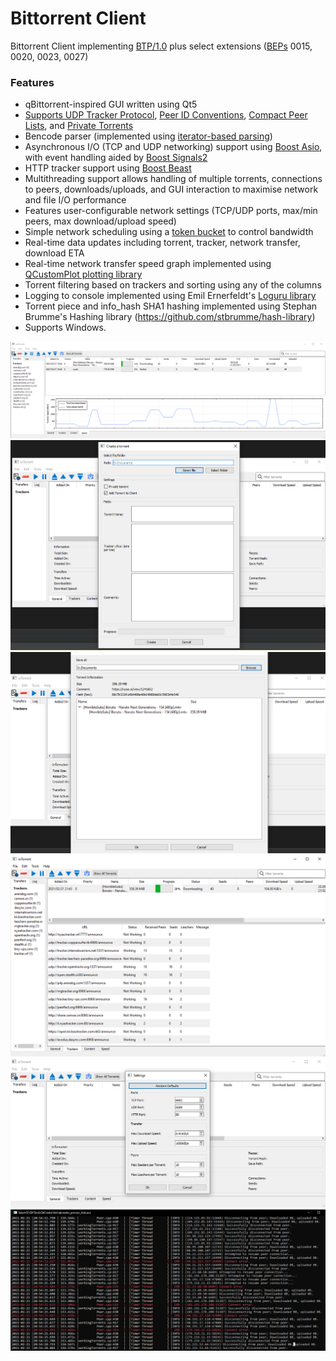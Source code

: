 # Bittorrent Client
Bittorrent Client implementing [BTP/1.0](https://wiki.theory.org/BitTorrentSpecification) plus select extensions ([BEPs](https://www.bittorrent.org/beps/bep_0000.html) 0015, 0020, 0023, 0027)

### Features
* qBittorrent-inspired GUI written using Qt5
* [Supports UDP Tracker Protocol](https://www.bittorrent.org/beps/bep_0015.html), [Peer ID Conventions](https://www.bittorrent.org/beps/bep_0020.html), [Compact Peer Lists](https://www.bittorrent.org/beps/bep_0023.html), and [Private Torrents](https://www.bittorrent.org/beps/bep_0027.html)
* Bencode parser (implemented using [iterator-based parsing](https://gist.github.com/ambarishsatheesh/14b5122f0767944e19b4636800db4d75))
* Asynchronous I/O (TCP and UDP networking) support using [Boost Asio](https://www.boost.org/doc/libs/1_72_0/doc/html/boost_asio/overview.html), with event handling aided by [Boost Signals2](https://www.boost.org/doc/libs/1_72_0/doc/html/signals2.html)
* HTTP tracker support using [Boost Beast](https://github.com/boostorg/beast)
* Multithreading support allows handling of multiple torrents, connections to peers, downloads/uploads, and GUI interaction to maximise network and file I/O performance
* Features user-configurable network settings (TCP/UDP ports, max/min peers, max download/upload speed)
* Simple network scheduling using a [token bucket](https://en.wikipedia.org/wiki/Token_bucket) to control bandwidth 
* Real-time data updates including torrent, tracker, network transfer, download ETA
* Real-time network transfer speed graph implemented using [QCustomPlot plotting library](https://www.qcustomplot.com/)
* Torrent filtering based on trackers and sorting using any of the columns
* Logging to console implemented using Emil Ernerfeldt's [Loguru library](https://github.com/emilk/loguru)
* Torrent piece and info_hash SHA1 hashing implemented using Stephan Brumme's Hashing library (https://github.com/stbrumme/hash-library)
* Supports Windows.

![](/screenshots/screenshot1.png)
![](/screenshots/creator.png)
![](/screenshots/info.png)
![](/screenshots/trackers.png)
![](/screenshots/settings.jpg)
![](/screenshots/console.png)
